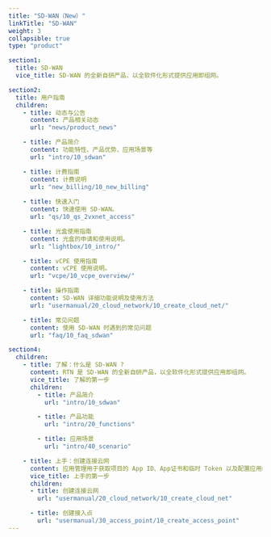 ```yaml
---
title: "SD-WAN（New）"
linkTitle: "SD-WAN"
weight: 3
collapsible: true
type: "product"

section1:
  title: SD-WAN
  vice_title: SD-WAN 的全新自研产品，以全软件化形式提供应用即组网。

section2:
  title: 用户指南
  children:
    - title: 动态与公告
      content: 产品相关动态
      url: "news/product_news" 

    - title: 产品简介
      content: 功能特性、产品优势、应用场景等
      url: "intro/10_sdwan"

    - title: 计费指南
      content: 计费说明
      url: "new_billing/10_new_billing"  
  
    - title: 快速入门
      content: 快速使用 SD-WAN。
      url: "qs/10_qs_2vxnet_access"

    - title: 光盒使用指南
      content: 光盒的申请和使用说明。
      url: "lightbox/10_intro/"

    - title: vCPE 使用指南
      content: vCPE 使用说明。
      url: "vcpe/10_vcpe_overview/"

    - title: 操作指南
      content: SD-WAN 详细功能说明及使用方法
      url: "usermanual/20_cloud_network/10_create_cloud_net/"

    - title: 常见问题
      content: 使用 SD-WAN 时遇到的常见问题
      url: "faq/10_faq_sdwan"

section4:
  children:
    - title: 了解：什么是 SD-WAN ?
      content: RTN 是 SD-WAN 的全新自研产品，以全软件化形式提供应用即组网。
      vice_title: 了解的第一步
      children:
        - title: 产品简介
          url: "intro/10_sdwan"

        - title: 产品功能
          url: "intro/20_functions"

        - title: 应用场景
          url: "intro/40_scenario"

    - title: 上手：创建连接云网
      content: 应用管理用于获取项目的 App ID、App证书和临时 Token 以及配置应用的其他参数，以便开启 RTC 服务。
      vice_title: 上手的第一步
      children:
      - title: 创建连接云网
        url: "usermanual/20_cloud_network/10_create_cloud_net"

      - title: 创建接入点
        url: "usermanual/30_access_point/10_create_access_point"
---
```


<!-- type: "product" 这个参数表明这是一个产品index页面 -->
<!-- section1 为产品index页面 主标题 副标题 video  video_img为视频图片  -->
<!-- section2 为产品index页面 第一个大块的用户文档配置  -->
<!-- section3 为产品index页面 第二个大块的开发者文档配置  -->
<!-- section4 为产品index页面 第三个大块的学习路径配置  -->